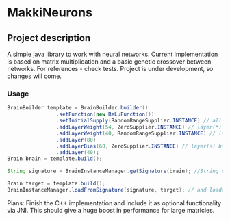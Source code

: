 # MakkiNeurons

## Project description

A simple java library to work with neural networks. Current implementation is based on matrix multiplication and a basic genetic crossover between networks.
For references - check tests.
Project is under development, so changes will come.

### Usage

``` java
BrainBuilder template = BrainBuilder.builder()
                .setFunction(new ReLuFunction())
                .setInitialSupply(RandomRangeSupplier.INSTANCE) // all layers without unspecified supplier will use this
                .addLayerWeight(54, ZeroSupplier.INSTANCE) // layer(*) weights will be zeroes on creating
                .addLayerWeight(40, RandomRangeSupplier.INSTANCE) // layer(*) weights will be random (-1 to 1) on creating
                .addLayer(80)
                .addLayerBias(60, ZeroSupplier.INSTANCE) // layer(+) biases will be zeroes on creation
                .addLayer(40);
Brain brain = template.build();

String signature = BrainInstanceManager.getSignature(brain); //String can be saved to file

Brain target = template.build();
BrainInstanceManager.loadFromSignature(signature, target); // and loaded from string, use a template with the same configuration

```

Plans:
Finish the C++ implementation and include it as optional functionality via JNI. This should give a huge boost in performance for large matricies.
